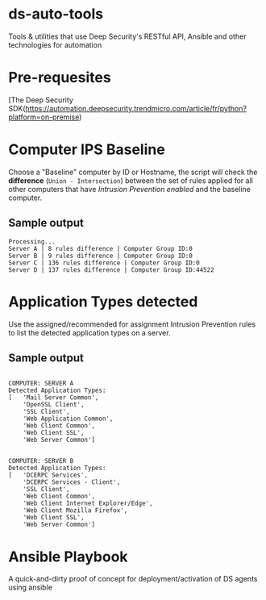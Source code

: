 # ds-auto-tools
Tools &amp; utilities that use Deep Security's RESTful API, Ansible and other technologies for automation

# Pre-requesites
[The Deep Security SDK(https://automation.deepsecurity.trendmicro.com/article/fr/python?platform=on-premise)

# Computer IPS Baseline
Choose a "Baseline" computer by ID or Hostname, the script will check the **difference** (`Union - Intersection`) between the set of rules applied for all other computers that have *Intrusion Prevention enabled* and the baseline computer.

## Sample output

```
Processing...
Server A | 8 rules difference | Computer Group ID:0
Server B | 9 rules difference | Computer Group ID:0
Server C | 136 rules difference | Computer Group ID:0
Server D | 137 rules difference | Computer Group ID:44522
```

# Application Types detected

Use the assigned/recommended for assignment Intrusion Prevention rules to list the detected application types on a server.

## Sample output

```

COMPUTER: SERVER A
Detected Application Types:
[   'Mail Server Common',
    'OpenSSL Client',
    'SSL Client',
    'Web Application Common',
    'Web Client Common',
    'Web Client SSL',
    'Web Server Common']


COMPUTER: SERVER B
Detected Application Types:
[   'DCERPC Services',
    'DCERPC Services - Client',
    'SSL Client',
    'Web Client Common',
    'Web Client Internet Explorer/Edge',
    'Web Client Mozilla Firefox',
    'Web Client SSL',
    'Web Server Common']

```

# Ansible Playbook
A quick-and-dirty proof of concept for deployment/activation of DS agents using ansible